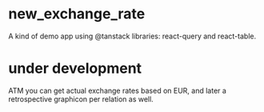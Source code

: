 # new_exchange_rate
A kind of demo app using @tanstack libraries: react-query and react-table.

# under development
ATM you can get actual exchange rates based on EUR, and later a retrospective graphicon per relation as well.
